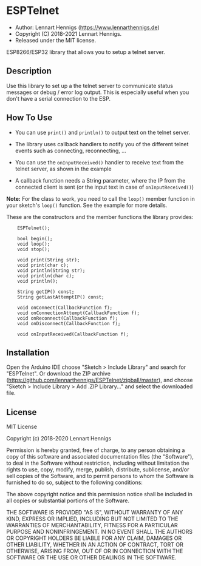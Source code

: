 ESPTelnet
=========

* Author: Lennart Hennigs (https://www.lennarthennigs.de)
* Copyright (C) 2018-2021 Lennart Hennigs.
* Released under the MIT license.

ESP8266/ESP32 library that allows you to setup a telnet server.


Description
-----------

Use this library to set up a the telnet server to communicate status messages or debug / error log output. This is especially useful when you don't have a serial connection to the ESP.

How To Use
----------

- You can use `print()` and `println()` to output text on the telnet server.

- The library uses callback handlers to notify you of the different telnet events such as connecting, reconnecting, ...

- You can use the `onInputReceived()` handler to receive text from the telnet server, as shown in the example

- A callback function needs a String parameter, where the IP from the connected client is sent (or the input text in case of `onInputReceived()`)


**Note:** For the class to work, you need to call the `loop()` member function in your sketch's `loop()` function. See the example for more details.

These are the constructors and the member functions the library provides:

```
    ESPTelnet();

    bool begin();
    void loop();
    void stop();

    void print(String str);
    void print(char c);
    void println(String str);
    void println(char c);
    void println();

    String getIP() const;
    String getLastAttemptIP() const;
    
    void onConnect(CallbackFunction f);
    void onConnectionAttempt(CallbackFunction f);
    void onReconnect(CallbackFunction f);
    void onDisconnect(CallbackFunction f);

    void onInputReceived(CallbackFunction f);
```



Installation
------------
Open the Arduino IDE choose "Sketch > Include Library" and search for "ESPTelnet". 
Or download the ZIP archive (https://github.com/lennarthennigs/ESPTelnet/zipball/master), and choose "Sketch > Include Library > Add .ZIP Library..." and select the downloaded file.


License
-------

MIT License

Copyright (c) 2018-2020 Lennart Hennigs

Permission is hereby granted, free of charge, to any person obtaining a copy
of this software and associated documentation files (the "Software"), to deal
in the Software without restriction, including without limitation the rights
to use, copy, modify, merge, publish, distribute, sublicense, and/or sell
copies of the Software, and to permit persons to whom the Software is
furnished to do so, subject to the following conditions:

The above copyright notice and this permission notice shall be included in all
copies or substantial portions of the Software.

THE SOFTWARE IS PROVIDED "AS IS", WITHOUT WARRANTY OF ANY KIND, EXPRESS OR
IMPLIED, INCLUDING BUT NOT LIMITED TO THE WARRANTIES OF MERCHANTABILITY,
FITNESS FOR A PARTICULAR PURPOSE AND NONINFRINGEMENT. IN NO EVENT SHALL THE
AUTHORS OR COPYRIGHT HOLDERS BE LIABLE FOR ANY CLAIM, DAMAGES OR OTHER
LIABILITY, WHETHER IN AN ACTION OF CONTRACT, TORT OR OTHERWISE, ARISING FROM,
OUT OF OR IN CONNECTION WITH THE SOFTWARE OR THE USE OR OTHER DEALINGS IN THE
SOFTWARE.

